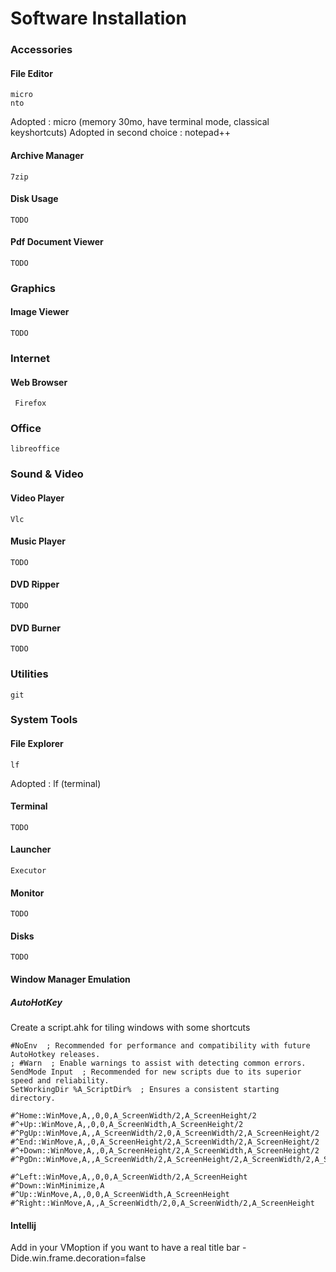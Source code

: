 # Software Installation

### Accessories
#### File Editor
    micro
    nto
Adopted : micro (memory 30mo, have terminal mode, classical keyshortcuts)
Adopted in second choice : notepad++

#### Archive Manager
    7zip
    
#### Disk Usage
    TODO
    
#### Pdf Document Viewer
    TODO
    
### Graphics  

#### Image Viewer
    TODO
    
### Internet

#### Web Browser
     Firefox

### Office
    libreoffice

### Sound & Video
#### Video Player
    Vlc

#### Music Player
    TODO

#### DVD Ripper
    TODO

#### DVD Burner
    TODO
    
### Utilities   
    git

### System Tools

#### File Explorer
    lf

Adopted : lf (terminal)

#### Terminal
    TODO

#### Launcher
    Executor

#### Monitor
    TODO

#### Disks
    TODO
    
#### Window Manager Emulation    
        
##### AutoHotKey

Create a script.ahk for tiling windows with some shortcuts

    #NoEnv  ; Recommended for performance and compatibility with future AutoHotkey releases.
    ; #Warn  ; Enable warnings to assist with detecting common errors.
    SendMode Input  ; Recommended for new scripts due to its superior speed and reliability.
    SetWorkingDir %A_ScriptDir%  ; Ensures a consistent starting directory.
    
    #^Home::WinMove,A,,0,0,A_ScreenWidth/2,A_ScreenHeight/2
    #^+Up::WinMove,A,,0,0,A_ScreenWidth,A_ScreenHeight/2
    #^PgUp::WinMove,A,,A_ScreenWidth/2,0,A_ScreenWidth/2,A_ScreenHeight/2
    #^End::WinMove,A,,0,A_ScreenHeight/2,A_ScreenWidth/2,A_ScreenHeight/2
    #^+Down::WinMove,A,,0,A_ScreenHeight/2,A_ScreenWidth,A_ScreenHeight/2
    #^PgDn::WinMove,A,,A_ScreenWidth/2,A_ScreenHeight/2,A_ScreenWidth/2,A_ScreenHeight/2

    #^Left::WinMove,A,,0,0,A_ScreenWidth/2,A_ScreenHeight
    #^Down::WinMinimize,A
    #^Up::WinMove,A,,0,0,A_ScreenWidth,A_ScreenHeight
    #^Right::WinMove,A,,A_ScreenWidth/2,0,A_ScreenWidth/2,A_ScreenHeight

 
#### Intellij
Add in your VMoption if you want to have a real title bar
-Dide.win.frame.decoration=false
